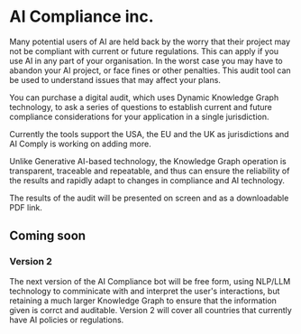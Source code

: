 # AI Compliance inc.

Many potential users of AI are held back by the worry that their project may not be compliant with current or future regulations. This can apply if you use AI in any part of your organisation. In the worst case you may have to abandon your AI project, or face fines or other penalties. This audit tool can be used to understand issues that may affect your plans.

You can purchase a digital audit, which uses Dynamic Knowledge Graph technology, to ask a series of questions to establish current and future compliance considerations for your application in a single jurisdiction.

Currently the tools support the USA, the EU and the UK as jurisdictions and AI Comply is working on adding more.

Unlike Generative AI-based technology, the Knowledge Graph operation is transparent, traceable and repeatable, and thus can ensure the reliability of the results and rapidly adapt to changes in compliance and AI technology.

The results of the audit will be presented on screen and as a downloadable PDF link.

## Coming soon
### Version 2

The next version of the AI Compliance bot will be free form, using NLP/LLM technology to comminicate with and interpret the user's interactions, but retaining a much larger Knowledge Graph to ensure that the information given is corrct and auditable.
Version 2 will cover all countries that currently have AI policies or regulations.

